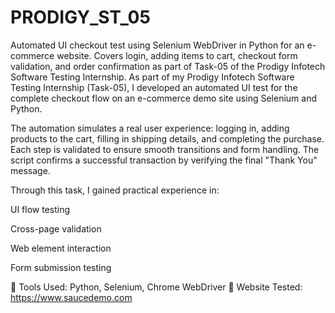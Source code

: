 # PRODIGY_ST_05
Automated UI checkout test using Selenium WebDriver in Python for an e-commerce website. Covers login, adding items to cart, checkout form validation, and order confirmation as part of Task-05 of the Prodigy Infotech Software Testing Internship.
As part of my Prodigy Infotech Software Testing Internship (Task-05), I developed an automated UI test for the complete checkout flow on an e-commerce demo site using Selenium and Python.

The automation simulates a real user experience: logging in, adding products to the cart, filling in shipping details, and completing the purchase. Each step is validated to ensure smooth transitions and form handling. The script confirms a successful transaction by verifying the final "Thank You" message.

Through this task, I gained practical experience in:

UI flow testing

Cross-page validation

Web element interaction

Form submission testing

📌 Tools Used: Python, Selenium, Chrome WebDriver
🛒 Website Tested: https://www.saucedemo.com
